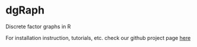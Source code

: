 # dgRaph
Discrete factor graphs in R

For installation instruction, tutorials, etc. check our github project page [here](https://tobiasmadsen.github.io/dgRaph/) 


